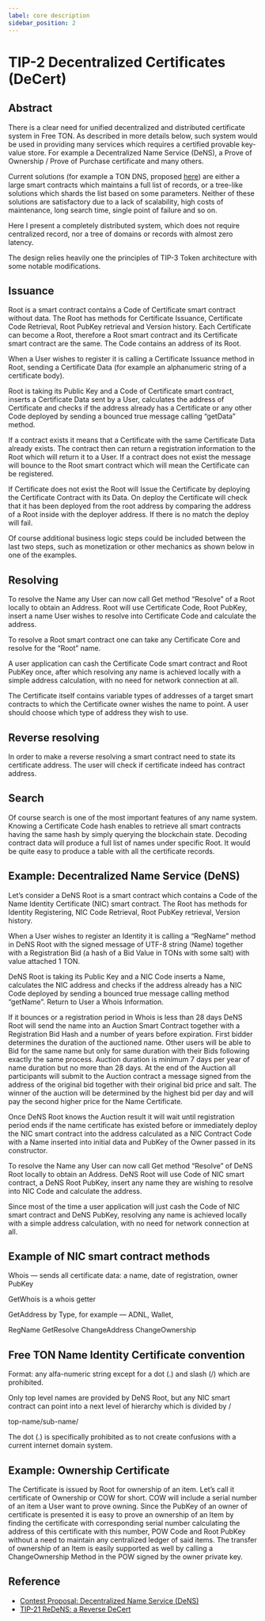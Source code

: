 ```yaml
---
label: core description
sidebar_position: 2
---
```


# TIP-2 Decentralized Certificates (DeCert)

## Abstract

There is a clear need for unified decentralized and distributed certificate system in Free TON. As described in more details below, such system would be used in providing many services which requires a certified provable key-value store. For example a Decentralized Name Service (DeNS), a Prove of Ownership / Prove of Purchase certificate and many others.

Current solutions (for example a TON DNS, proposed [here](https://ton.org/DNS-HOWTO.txt)) are either a large smart contracts which maintains a full list of records, or a tree-like solutions which shards the list based on some parameters. Neither of these solutions are satisfactory due to a lack of scalability, high costs of maintenance, long search time, single point of failure and so on.

Here I present a completely distributed system, which does not require centralized record, nor a tree of domains or records with almost zero latency.

The design relies heavily onе the principles of TIP-3 Token architecture with some notable modifications.

## Issuance

Root is a smart contract contains a Code of Certificate smart contract without data. The Root has methods for Certificate Issuance, Certificate Code Retrieval, Root PubKey retrieval and Version history. Each Certificate can become a Root, therefore a Root smart contract and its Certificate smart contract are the same. The Code contains an address of its Root.

When a User wishes to register it is calling a Certificate Issuance method in Root, sending a Certificate Data (for example an alphanumeric string of a certificate body).

Root is taking its Public Key and a Code of Certificate smart contract, inserts a Certificate Data sent by a User, calculates the address of Certificate and checks if the address already has a Certificate or any other Code deployed by sending a bounced true message calling “getData” method.

If a contract exists it means that a Certificate with the same Certificate Data already exists. The contract then can return a registration information to the Root which will return it to a User. If a contract does not exist the message will bounce to the Root smart contract which will mean the Certificate can be registered.

If Certificate does not exist the Root will Issue the Certificate by deploying the Certificate Contract with its Data. On deploy the Certificate will check that it has been deployed from the root address by comparing the address of a Root inside with the deployer address. If there is no match the deploy will fail.

Of course additional business logic steps could be included between the last two steps, such as monetization or other mechanics as shown below in one of the examples.

## Resolving

To resolve the Name any User can now call Get method “Resolve” of a Root locally to obtain an Address. Root will use Certificate Code, Root PubKey, insert a name User wishes to resolve into Certificate Code and calculate the address.

To resolve a Root smart contract one can take any Certificate Core and resolve for the “Root” name.

A user application can cash the Certificate Code smart contract and Root PubKey once, after which resolving any name is achieved locally with a simple address calculation, with no need for network connection at all.

The Certificate itself contains variable types of addresses of a target smart contracts to which the Certificate owner wishes the name to point. A user should choose which type of address they wish to use.

## Reverse resolving

In order to make a reverse resolving a smart contract need to state its certificate address. The user will check if certificate indeed has contract address.

## Search

Of course search is one of the most important features of any name system. Knowing a Certificate Code hash enables to retrieve all smart contracts having the same hash by simply querying the blockchain state. Decoding contract data will produce a full list of names under specific Root. It would be quite easy to produce a table with all the certificate records.

## Example: Decentralized Name Service (DeNS)

Let’s consider a DeNS Root is a smart contract which contains a Code of the Name Identity Certificate (NIC) smart contract. The Root has methods for Identity Registering, NIC Code Retrieval, Root PubKey retrieval, Version history.

When a User wishes to register an Identity it is calling a “RegName” method in DeNS Root with the signed message of UTF-8 string (Name) together with a Registration Bid (a hash of a Bid Value in TONs with some salt) with value attached 1 TON.

DeNS Root is taking its Public Key and a NIC Code inserts a Name, calculates the NIC address and checks if the address already has a NIC Code deployed by sending a bounced true message calling method “getName”. Return to User a Whois Information.

If it bounces or a registration period in Whois is less than 28 days DeNS Root will send the name into an Auction Smart Contract together with a Registration Bid Hash and a number of years before expiration. First bidder determines the duration of the auctioned name. Other users will be able to Bid for the same name but only for same duration with their Bids following exactly the same process. Auction duration is minimum 7 days per year of name duration but no more than 28 days. At the end of the Auction all participants will submit to the Auction contract a message signed from the address of the original bid together with their original bid price and salt. The winner of the auction will be determined by the highest bid per day and will pay the second higher price for the Name Certificate.

Once DeNS Root knows the Auction result it will wait until registration period ends if the name certificate has existed before or immediately deploy the NIC smart contract into the address calculated as a NIC Contract Code with a Name inserted into initial data and PubKey of the Owner passed in its constructor.

To resolve the Name any User can now call Get method “Resolve” of DeNS Root locally to obtain an Address. DeNS Root will use Code of NIC smart contract, a DeNS Root PubKey, insert any name they are wishing to resolve into NIC Code and calculate the address.

Since most of the time a user application will just cash the Code of NIC smart contract and DeNS PubKey, resolving any name is achieved locally with a simple address calculation, with no need for network connection at all.

## Example of NIC smart contract methods

Whois — sends all certificate data: a name, date of registration, owner PubKey

GetWhois is a whois getter

GetAddress by Type, for example — ADNL, Wallet,

RegName
GetResolve
ChangeAddress
ChangeOwnership

## Free TON Name Identity Certificate convention

Format: any alfa-numeric string except for a dot (.) and slash (/) which are prohibited.

Only top level names are provided by DeNS Root, but any NIC smart contract can point into a next level of hierarchy which is divided by /

top-name/sub-name/

The dot (.) is specifically prohibited as to not create confusions with a current internet domain system.

## Example: Ownership Certificate

The Certificate is issued by Root for ownership of an item. Let’s call it certificate of Ownership or COW for short. COW will include a serial number of an item a User want to prove owning. Since the PubKey of an owner of certificate is presented it is easy to prove an ownership of an Item by finding the certificate with corresponding serial number calculating the address of this certificate with this number, POW Code and Root PubKey without a need to maintain any centralized ledger of said items. The transfer of ownership of an Item is easily supported as well by calling a ChangeOwnership Method in the POW signed by the owner private key.

## Reference

- [Contest Proposal: Decentralized Name Service (DeNS)](https://forum.freeton.org/t/contest-proposal-decentralized-name-service-dens/7807)
- [TIP-21 ReDeNS: a Reverse DeCert](/docs/Standard/TIP-21/core-description)
